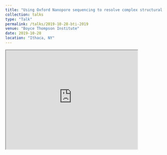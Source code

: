 ```yaml
---
title: "Using Oxford Nanopore sequencing to resolve complex structural variants in plants"
collection: talks
type: "Talk"
permalink: /talks/2019-10-28-bti-2019
venue: "Boyce Thompson Institute"
date: 2019-10-28
location: "Ithaca, NY"
---
```


<iframe width="420" height="315"
src="https://www.youtube.com/embed/xFl1U7dtOOU">
</iframe>
